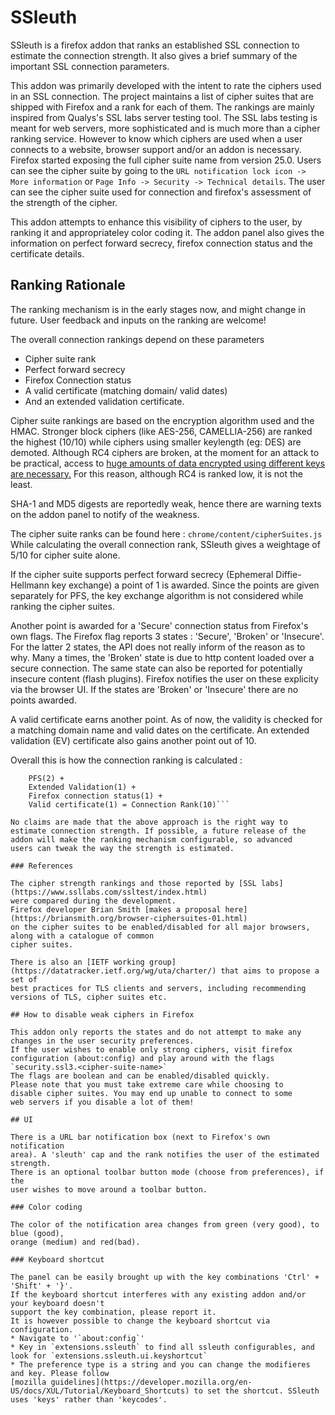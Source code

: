 SSleuth
=======

SSleuth is a firefox addon that ranks an established SSL connection to estimate 
the connection strength. It also gives a brief summary of the important SSL connection 
parameters.

This addon was primarily developed with the intent to rate the ciphers used in an
SSL connection. The project maintains a list of cipher suites that are shipped with
Firefox and a rank for each of them.
The rankings are mainly inspired from Qualys's SSL labs server testing tool. The 
SSL labs testing is meant for web servers, more sophisticated and is much more 
than a cipher ranking service. However to know which ciphers are used when a user
connects to a website, browser support and/or an addon is necessary. Firefox started
exposing the full cipher suite name from version 25.0. Users can see the
cipher suite by going to the `URL notification lock icon -> More information`
or `Page Info -> Security -> Technical details`.
The user can see the cipher suite used for connection and firefox's
assessment of the strength of the cipher.

This addon attempts to enhance this visibility of ciphers to the user,
by ranking it and appropriateley color coding it. 
The addon panel also gives the information on perfect forward secrecy, firefox 
connection status and the certificate details.

## Ranking Rationale

The ranking mechanism is in the early stages now, and might change
in future. User feedback and inputs on the ranking are welcome!

The overall connection rankings depend on these parameters
* Cipher suite rank
* Perfect forward secrecy
* Firefox Connection status
* A valid certificate (matching domain/ valid dates)
* And an extended validation certificate.

Cipher suite rankings are based on the encryption algorithm used and
the HMAC. Stronger block ciphers (like AES-256, CAMELLIA-256) are ranked
the highest (10/10) while ciphers using smaller keylength (eg: DES) are demoted.
Although RC4 ciphers are broken, at the moment
for an attack to be practical, access to [huge amounts of data encrypted using different keys are necessary.](https://community.qualys.com/blogs/securitylabs/2013/03/19/rc4-in-tls-is-broken-now-what)
For this reason, although RC4 is ranked low, it is not the least.

SHA-1 and MD5 digests are reportedly weak, hence there are warning
texts on the addon panel to notify of the weakness.

The  cipher suite ranks can be found here : `chrome/content/cipherSuites.js`
While calculating the overall connection rank, SSleuth gives a weightage
of 5/10 for cipher suite alone.

If the cipher suite supports perfect forward secrecy (Ephemeral Diffie-Hellmann
key exchange) a point of 1 is awarded. Since the points are given separately 
for PFS, the key exchange algorithm is not considered while ranking the
cipher suites.

Another point is awarded for a 'Secure' connection status from Firefox's
own flags. The Firefox flag reports 3 states : 'Secure', 'Broken' or
'Insecure'. For the latter 2 states, the API does not really inform
of the reason as to why. Many a times, the 'Broken' state is due to http content
loaded over a secure connection. The same state can also be reported for potentially
insecure content (flash plugins). Firefox notifies the user
on these explicity via the browser UI. If the states are 'Broken' or
'Insecure' there are no points awarded.

A valid certificate earns another point. As of now, the validity is checked
for a matching domain name and valid dates on the certificate.
An extended validation (EV) certificate also gains another point out of 10.

Overall this is how the connection ranking is calculated :

```Cipher rank(5) + 
    PFS(2) + 
    Extended Validation(1) + 
    Firefox connection status(1) + 
    Valid certificate(1) = Connection Rank(10)```

No claims are made that the above approach is the right way to
estimate connection strength. If possible, a future release of the
addon will make the ranking mechanism configurable, so advanced
users can tweak the way the strength is estimated.

### References

The cipher strength rankings and those reported by [SSL labs](https://www.ssllabs.com/ssltest/index.html)
were compared during the development.
Firefox developer Brian Smith [makes a proposal here](https://briansmith.org/browser-ciphersuites-01.html)
on the cipher suites to be enabled/disabled for all major browsers, along with a catalogue of common
cipher suites.

There is also an [IETF working group](https://datatracker.ietf.org/wg/uta/charter/) that aims to propose a set of
best practices for TLS clients and servers, including recommending
versions of TLS, cipher suites etc.

## How to disable weak ciphers in Firefox

This addon only reports the states and do not attempt to make any
changes in the user security preferences.
If the user wishes to enable only strong ciphers, visit firefox
configuration (about:config) and play around with the flags
`security.ssl3.<cipher-suite-name>`
The flags are boolean and can be enabled/disabled quickly.
Please note that you must take extreme care while choosing to
disable cipher suites. You may end up unable to connect to some
web servers if you disable a lot of them!

## UI

There is a URL bar notification box (next to Firefox's own notification
area). A 'sleuth' cap and the rank notifies the user of the estimated strength.
There is an optional toolbar button mode (choose from preferences), if the
user wishes to move around a toolbar button. 

### Color coding

The color of the notification area changes from green (very good), to blue (good),
orange (medium) and red(bad). 

### Keyboard shortcut

The panel can be easily brought up with the key combinations 'Ctrl' + 'Shift' + '}'. 
If the keyboard shortcut interferes with any existing addon and/or your keyboard doesn't
support the key combination, please report it.
It is however possible to change the keyboard shortcut via configuration.
* Navigate to '`about:config`'
* Key in `extensions.ssleuth` to find all ssleuth configurables, and look for `extensions.ssleuth.ui.keyshortcut`
* The preference type is a string and you can change the modifieres and key. Please follow
[mozilla guidelines](https://developer.mozilla.org/en-US/docs/XUL/Tutorial/Keyboard_Shortcuts) to set the shortcut. SSleuth uses 'keys' rather than 'keycodes'. 

